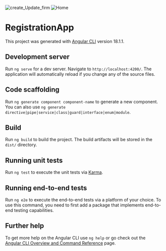 ![create_Update_firm](https://github.com/user-attachments/assets/cd30ac8f-7003-4d1d-9eca-d6f40b70a7af)
![Home](https://github.com/user-attachments/assets/abed2814-3907-416b-91a7-d0f36c76d812)
# RegistrationApp

This project was generated with [Angular CLI](https://github.com/angular/angular-cli) version 18.1.1.

## Development server


Run `ng serve` for a dev server. Navigate to `http://localhost:4200/`. The application will automatically reload if you change any of the source files.

## Code scaffolding

Run `ng generate component component-name` to generate a new component. You can also use `ng generate directive|pipe|service|class|guard|interface|enum|module`.

## Build

Run `ng build` to build the project. The build artifacts will be stored in the `dist/` directory.

## Running unit tests

Run `ng test` to execute the unit tests via [Karma](https://karma-runner.github.io).

## Running end-to-end tests

Run `ng e2e` to execute the end-to-end tests via a platform of your choice. To use this command, you need to first add a package that implements end-to-end testing capabilities.

## Further help

To get more help on the Angular CLI use `ng help` or go check out the [Angular CLI Overview and Command Reference](https://angular.dev/tools/cli) page.
